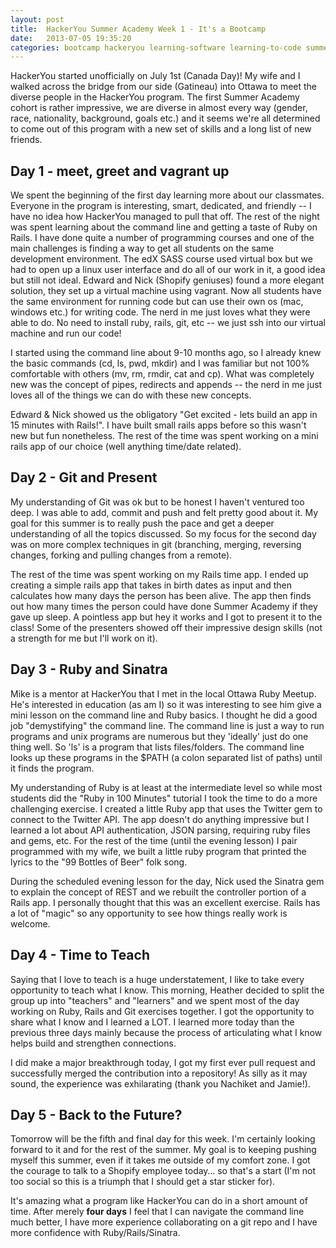 ```yaml
---
layout: post
title:  HackerYou Summer Academy Week 1 - It's a Bootcamp
date:   2013-07-05 19:35:20
categories: bootcamp hackeryou learning-software learning-to-code summer summer-academy teach-code
---
```

HackerYou started unofficially on July 1st (Canada Day)! My wife and I walked across the bridge from our side (Gatineau) into Ottawa to meet the diverse people in the HackerYou program. The first Summer Academy cohort is rather impressive, we are diverse in almost every way (gender, race, nationality, background, goals etc.) and it seems we're all determined to come out of this program with a new set of skills and a long list of new friends.
## Day 1 - meet, greet and vagrant up
We spent the beginning of the first day learning more about our classmates. Everyone in the program is interesting, smart, dedicated, and friendly -- I have no idea how HackerYou managed to pull that off. The rest of the night was spent learning about the command line and getting a taste of Ruby on Rails. I have done quite a number of programming courses and one of the main challenges is finding a way to get all students on the same development environment. The edX SASS course used virtual box but we had to open up a linux user interface and do all of our work in it, a good idea but still not ideal. Edward and Nick (Shopify geniuses) found a more elegant solution, they set up a virtual machine using vagrant. Now all students have the same environment for running code but can use their own os (mac, windows etc.) for writing code. The nerd in me just loves what they were able to do. No need to install ruby, rails, git, etc -- we just ssh into our virtual machine and run our code!

I started using the command line about 9-10 months ago, so I already knew the basic commands (cd, ls, pwd, mkdir) and I was familiar but not 100% comfortable with others (mv, rm, rmdir, cat and cp). What was completely new was the concept of pipes, redirects and appends -- the nerd in me just loves all of the things we can do with these new concepts.

Edward &amp; Nick showed us the obligatory "Get excited - lets build an app in 15 minutes with Rails!". I have built small rails apps before so this wasn't new but fun nonetheless. The rest of the time was spent working on a mini rails app of our choice (well anything time/date related).
## Day 2 - Git and Present
My understanding of Git was ok but to be honest I haven't ventured too deep. I was able to add, commit and push and felt pretty good about it. My goal for this summer is to really push the pace and get a deeper understanding of all the topics discussed. So my focus for the second day was on more complex techniques in git (branching, merging, reversing changes, forking and pulling changes from a remote).

The rest of the time was spent working on my Rails time app. I ended up creating a simple rails app that takes in birth dates as input and then calculates how many days the person has been alive. The app then finds out how many times the person could have done Summer Academy if they gave up sleep. A pointless app but hey it works and I got to present it to the class! Some of the presenters showed off their impressive design skills (not a strength for me but I'll work on it).
## Day 3 - Ruby and Sinatra
Mike is a mentor at HackerYou that I met in the local Ottawa Ruby Meetup. He's interested in education (as am I) so it was interesting to see him give a mini lesson on the command line and Ruby basics. I thought he did a good job "demystifying" the command line. The command line is just a way to run programs and unix programs are numerous but they 'ideally' just do one thing well. So 'ls' is a program that lists files/folders. The command line looks up these programs in the $PATH (a colon separated list of paths) until it finds the program.

My understanding of Ruby is at least at the intermediate level so while most students did the "Ruby in 100 Minutes" tutorial I took the time to do a more challenging exercise. I created a little Ruby app that uses the Twitter gem to connect to the Twitter API. The app doesn't do anything impressive but I learned a lot about API authentication, JSON parsing, requiring ruby files and gems, etc. For the rest of the time (until the evening lesson) I pair programmed with my wife, we built a little ruby program that printed the lyrics to the "99 Bottles of Beer" folk song.

During the scheduled evening lesson for the day, Nick used the Sinatra gem to explain the concept of REST and we rebuilt the controller portion of a Rails app. I personally thought that this was an excellent exercise. Rails has a lot of "magic" so any opportunity to see how things really work is welcome.
## Day 4 - Time to Teach
Saying that I love to teach is a huge understatement, I like to take every opportunity to teach what I know. This morning, Heather decided to split the group up into "teachers" and "learners" and we spent most of the day working on Ruby, Rails and Git exercises together. I got the opportunity to share what I know and I learned a LOT. I learned more today than the previous three days mainly because the process of articulating what I know helps build and strengthen connections.

I did make a major breakthrough today, I got my first ever pull request and successfully merged the contribution into a repository! As silly as it may sound, the experience was exhilarating (thank you Nachiket and Jamie!).
## Day 5 - Back to the Future?
Tomorrow will be the fifth and final day for this week. I'm certainly looking forward to it and for the rest of the summer. My goal is to keeping pushing myself this summer, even if it takes me outside of my comfort zone. I got the courage to talk to a Shopify employee today… so that's a start (I'm not too social so this is a triumph that I should get a star sticker for).

It's amazing what a program like HackerYou can do in a short amount of time. After merely **four days** I feel that I can navigate the command line much better, I have more experience collaborating on a git repo and I have more confidence with Ruby/Rails/Sinatra.